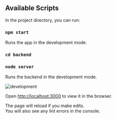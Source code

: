 ## Available Scripts

In the project directory, you can run:

### `npm start`
Runs the app in the development mode.

### `cd backend`
### `node server`
Runs the backend in the development mode.

![development](https://user-images.githubusercontent.com/65255043/175781163-4c175747-92cf-4029-b6da-6e630ac4f3e9.PNG)

Open [http://localhost:3000](http://localhost:3000) to view it in the browser.

The page will reload if you make edits.\
You will also see any lint errors in the console.
